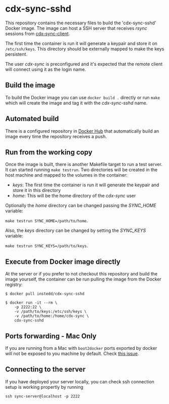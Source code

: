 cdx-sync-sshd
=============

This repository contains the necessary files to build the 'cdx-sync-sshd' Docker image.
The image can host a SSH server that receives _rsync_ sessions from [cdx-sync-client](https://github.com/instedd/cdx-sync-client).

The first time the container is run it will generate a keypair and store it on `/etc/ssh/keys`. This directory should be externally mapped to make the keys persistent.

The user _cdx-sync_ is preconfigured and it's expected that the remote client will connect using it as the login name.

Build the image
---------------

To build the Docker image you can use `docker build .` directly or run `make` which will create the image and tag it with the *cdx-sync-sshd* name.

Automated build
---------------

There is a configured repository in [Docker Hub](https://registry.hub.docker.com/u/instedd/cdx-sync-sshd/) that automatically build an image every time the repository receives a push.


Run from the working copy
-------------------------

Once the image is built, there is another Makefile target to run a test server. It can started running `make testrun`. Two directories will be created in the host machine and mapped to the volumes in the container:

  * *keys*: The first time the container is run it will generate the keypair and store it in this directory
  * *home*: This will be the home directory of the _cdx-sync_ user

Optionally the *home* directory can be changed passing the *SYNC_HOME* variable:

`make testrun SYNC_HOME=/path/to/home`.

Also, the *keys* directory can be changed by setting the *SYNC_KEYS* variable:

`make testrun SYNC_KEYS=/path/to/keys`.

Execute from Docker image directly
----------------------------------

At the server or if you prefer to not checkout this repository and build the image yourself, the container can be run pulling the image from the Docker registry:

```
$ docker pull instedd/cdx-sync-sshd

$ docker run -it --rm \
    -p 2222:22 \
    -v /path/to/keys:/etc/ssh/keys \
    -v /path/to/home:/home/cdx-sync \
    cdx-sync-sshd
```


Ports forwarding - Mac Only
---------------------------

If you are running from a Mac with ```boot2docker``` ports exported by docker will not be exposed to you machine by default. Check [this issue](https://github.com/docker/docker/issues/4007). 


Connecting to the server
------------------------

If you have deployed your server locally, you can check ssh connection setup is working propertly by running

```
ssh sync-server@localhost -p 2222
```
